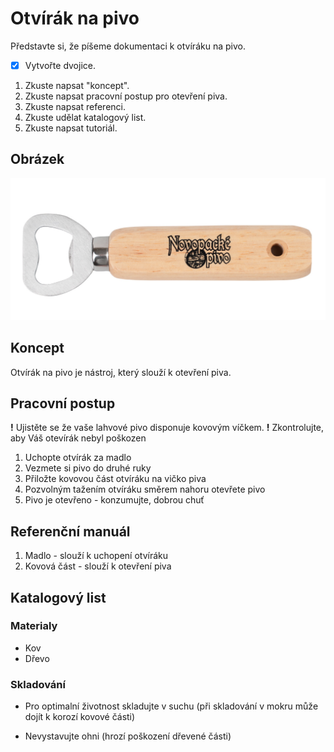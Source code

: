 # Otvírák na pivo

Představte si, že píšeme dokumentaci k otvíráku na pivo.
-   [x] Vytvořte dvojice.

1.  Zkuste napsat "koncept".
2.  Zkuste napsat pracovní postup pro otevření piva.
3.  Zkuste napsat referenci.
4.  Zkuste udělat katalogový list.
5.  Zkuste napsat tutoriál. 

## Obrázek

![Otvírák na pivo](otvirak.png)

## Koncept

Otvírák na pivo je nástroj, který slouží k otevření piva.

## Pracovní postup
**!** Ujistěte se že vaše lahvové pivo disponuje kovovým víčkem.
**!** Zkontrolujte, aby Váš otevírák nebyl poškozen

1.  Uchopte otvírák za madlo
2.  Vezmete si pivo do druhé ruky
3.  Přiložte kovovou část otvíráku na vičko piva
4.  Pozvolným tažením otvíráku směrem nahoru otevřete pivo
5.  Pivo je otevřeno - konzumujte, dobrou chuť

## Referenční manuál
1. Madlo - slouží k uchopení otvíráku
2. Kovová část - slouží k otevření piva

## Katalogový list
### Materialy

-   Kov
-   Dřevo

### Skladování

-   Pro optimalní životnost skladujte v suchu (při skladování v mokru může dojít k korozí kovové části)

- Nevystavujte ohni (hrozí poškození dřevené části)


